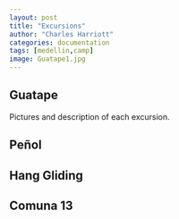 ```yaml
---
layout: post
title: "Excursions"
author: "Charles Harriott"
categories: documentation
tags: [medellin,camp]
image: Guatape1.jpg
---
```


## Guatape

Pictures and description of each excursion.

## Peñol

## Hang Gliding

## Comuna 13

